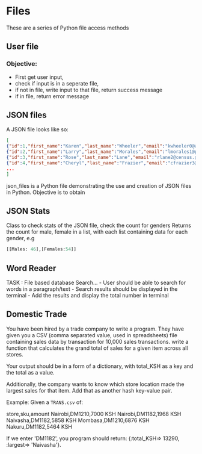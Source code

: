 # Files

These are a series of Python file access methods

## User file

### Objective:
   + First get user input,
   + check if input is in a seperate file,
   + if not in file, write input to that file, return success message
   + if in file, return error message

## JSON files

A JSON file looks like so:
```json
[
{"id":1,"first_name":"Karen","last_name":"Wheeler","email":"kwheeler0@ameblo.jp","gender":"Female"},
{"id":2,"first_name":"Larry","last_name":"Morales","email":"lmorales1@phpbb.com","gender":"Male"},
{"id":3,"first_name":"Rose","last_name":"Lane","email":"rlane2@census.gov","gender":"Female"},
{"id":4,"first_name":"Cheryl","last_name":"Frazier","email":"cfrazier3@lulu.com","gender":"Female"},
...
]
```
json_files is a Python file demonstrating the use and creation of JSON files in Python. Objective is to obtain

## JSON Stats

Class to check stats of the JSON file, check the count for genders
Returns the count for male, female in a list, with each list containing data for each gender, e.g
```python
[[Males: 46],[Females:54]]
```

## Word Reader

TASK : File based database
      Search...
     - User should be able to search for words in a paragraph/text
     - Search results should be displayed in the terminal 
     - Add the results and display the total number in terminal

## Domestic Trade

You have been hired by a trade company to write a program. They have given you a CSV (comma separated value, used in spreadsheets) file containing sales data by transaction for 10,000 sales transactions. write a function that calculates the grand total of sales for a given item across all stores.

Your output should be in a form of a dictionary, with total_KSH as a key and the total as a value.

Additionally, the company wants to know which store location made the largest sales for that item. Add that as another hash key-value pair.

Example: Given a `TRANS.csv` of:

store,sku,amount
Nairobi,DM1210,7000 KSH
Nairobi,DM1182,1968 KSH
Naivasha,DM1182,5858 KSH
Mombasa,DM1210,6876 KSH
Nakuru,DM1182,5464 KSH

If we enter 'DM1182', you program should return:
{:total_KSH=> 13290, :largest=> 'Naivasha'}.